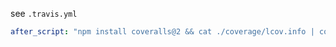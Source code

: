 see `.travis.yml`

```yml
after_script: "npm install coveralls@2 && cat ./coverage/lcov.info | coveralls"
```

